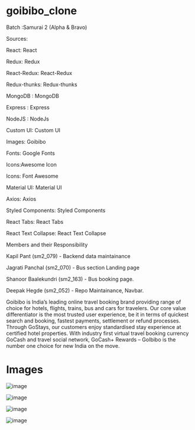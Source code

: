 # goibibo_clone

Batch :Samurai 2 (Alpha & Bravo)

Sources:

React: React

Redux: Redux

React-Redux: React-Redux

Redux-thunks: Redux-thunks

MongoDB : MongoDB

Express : Express

NodeJS : NodeJs

Custom UI: Custom UI

Images: Goibibo

Fonts: Google Fonts

Icons:Awesome Icon

Icons: Font Awesome

Material UI: Material UI

Axios: Axios

Styled Components: Styled Components

React Tabs: React Tabs

React Text Collapse: React Text Collapse

Members and their Responsibility

Kapil Pant (sm2_079) - Backend data maintainance

Jagrati Panchal (sm2_070) - Bus section Landing page

Shanoor Baalekundri (sm2_163) - Bus booking page.

Deepak Hegde (sm2_052) - Repo Maintainance, Navbar.

Goibibo is India’s leading online travel booking brand providing range of choice for hotels, flights, trains, bus and cars for travelers. Our core value differentiator is the most trusted user experience, be it in terms of quickest search and booking, fastest payments, settlement or refund processes. Through GoStays, our customers enjoy standardised stay experience at certified hotel properties. With industry first virtual travel booking currency GoCash and travel social network, GoCash+ Rewards – GoIbibo is the number one choice for new India on the move.

# Images
![image](https://user-images.githubusercontent.com/77038788/127657570-91658525-9cd7-4b78-90a6-e1e682f11683.png)


![image](https://user-images.githubusercontent.com/77038788/127657750-4094c4fc-8096-4a8e-8bb3-dfe364523541.png)


![image](https://user-images.githubusercontent.com/77038788/127657859-fec9cd94-8b5d-4e7e-99ac-669ecd4d7d19.png)


![image](https://user-images.githubusercontent.com/77038788/127657948-09373cf6-0f2c-4d79-99da-804b41aa2189.png)



